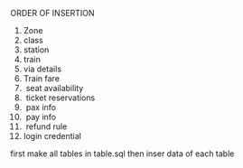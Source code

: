 ORDER OF INSERTION
1. Zone
2. ⁠class
3. ⁠station
4. ⁠train
5. ⁠via details 
6. ⁠Train fare 
7. ⁠ ⁠seat availability 
8. ⁠ ticket reservations
9. ⁠ pax info
10. ⁠ pay info 
11. ⁠ refund rule
12. ⁠login credential


first make all tables in table.sql then inser data of each table
